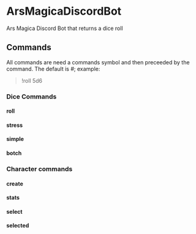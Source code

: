 # ArsMagicaDiscordBot
Ars Magica Discord Bot that returns a dice roll

## Commands
All commands are need a commands symbol and then preceeded by the command. The default is #;
example:
>!roll 5d6

### Dice Commands
#### roll

#### stress

#### simple

#### botch

### Character commands
#### create

#### stats

#### select

#### selected
